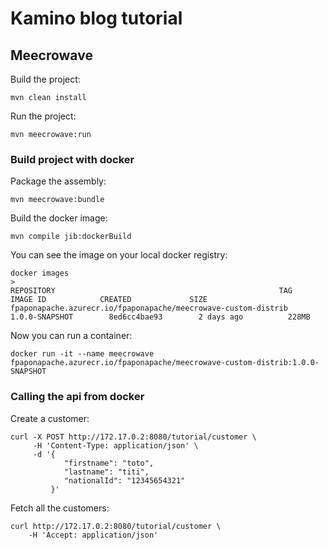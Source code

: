 <!--
    Licensed to the Apache Software Foundation (ASF) under one or more
    contributor license agreements.  See the NOTICE file distributed with
    this work for additional information regarding copyright ownership.
    The xxx licenses this file to You under the Apache License, Version 2.0
    (the "License"); you may not use this file except in compliance with
    the License.  You may obtain a copy of the License at

       http://www.apache.org/licenses/LICENSE-2.0

    Unless required by applicable law or agreed to in writing, software
    distributed under the License is distributed on an "AS IS" BASIS,
    WITHOUT WARRANTIES OR CONDITIONS OF ANY KIND, either express or implied.
    See the License for the specific language governing permissions and
    limitations under the License.
-->
# Kamino blog tutorial

## Meecrowave

Build the project:

```shell
mvn clean install
```

Run the project:

```shell
mvn meecrowave:run
```

### Build project with docker

Package the assembly:

```shell
mvn meecrowave:bundle
```

Build the docker image:

```shell
mvn compile jib:dockerBuild
```

You can see the image on your local docker registry:

```shell
docker images
>
REPOSITORY                                                  TAG                   IMAGE ID            CREATED             SIZE
fpaponapache.azurecr.io/fpaponapache/meecrowave-custom-distrib   1.0.0-SNAPSHOT        8ed6cc4bae93        2 days ago          228MB
```

Now you can run a container:
```shell
docker run -it --name meecrowave fpaponapache.azurecr.io/fpaponapache/meecrowave-custom-distrib:1.0.0-SNAPSHOT
```

### Calling the api from docker

Create a customer:

```shell
curl -X POST http://172.17.0.2:8080/tutorial/customer \
     -H 'Content-Type: application/json' \
     -d '{
            "firstname": "toto",
            "lastname": "titi",
            "nationalId": "12345654321"
         }'
```

Fetch all the customers:

```shell
curl http://172.17.0.2:8080/tutorial/customer \
    -H 'Accept: application/json'
```

